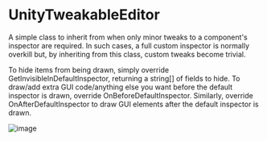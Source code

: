# UnityTweakableEditor
A simple class to inherit from when only minor tweaks to a component's inspector are required.
In such cases, a full custom inspector is normally overkill but, by inheriting from this class, custom tweaks become trivial.

To hide items from being drawn, simply override GetInvisibleInDefaultInspector, returning a string[] of fields to hide.
To draw/add extra GUI code/anything else you want before the default inspector is drawn, override OnBeforeDefaultInspector.
Similarly, override OnAfterDefaultInspector to draw GUI elements after the default inspector is drawn.

![image](https://user-images.githubusercontent.com/60183477/151525317-16e90f8e-907e-43cf-8f20-33595fdb4718.png)


